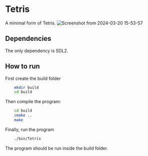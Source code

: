 # Tetris

A minimal form of Tetris. 
![Screenshot from 2024-03-20 15-53-57](https://github.com/niuniulla/Games-from-scratch/assets/22479680/c32df99f-c98d-475f-aa39-4299ed907f98)

## Dependencies

The only dependency is SDL2. 

## How to run

First create the build folder
```bash
    mkdir build
    cd build
```

Then compile the program:

```bash
    cd build
    cmake ..
    make 
```

Finally, run the program

```bash
    ./bin/Tetris
```

The program should be run inside the build folder.
